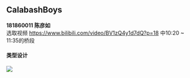 ## CalabashBoys
**181860011 陈彦如**  
选取视频 https://www.bilibili.com/video/BV1zQ4y1d7dQ?p=18 中10:20 ~ 11:35的桥段

#### 类型设计

![](http://www.plantuml.com/plantuml/proxy?cache=no&src=https://raw.githubusercontent.com/njuics/jwork-2021/master/W01/example/uml/characters.pu)



